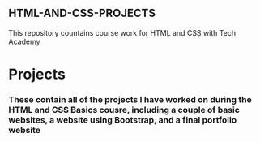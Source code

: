## HTML-AND-CSS-PROJECTS
This repository countains course work for HTML and CSS with Tech Academy
<h1>Projects</h1>
<h3>These contain all of the projects I have worked on during the HTML and CSS Basics cousre, including a couple of basic websites, a website using Bootstrap, and a final portfolio website</h3>

